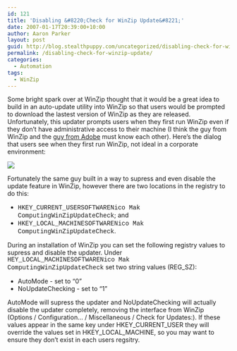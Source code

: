 ```yaml
---
id: 121
title: 'Disabling &#8220;Check for WinZip Update&#8221;'
date: 2007-01-17T20:39:00+10:00
author: Aaron Parker
layout: post
guid: http://blog.stealthpuppy.com/uncategorized/disabling-check-for-winzip-update
permalink: /disabling-check-for-winzip-update/
categories:
  - Automation
tags:
  - WinZip
---
```

Some bright spark over at WinZip thought that it would be a great idea to build in an auto-update utility into WinZip so that users would be prompted to download the lastest version of WinZip as they are released. Unfortunately, this updater prompts users when they first run WinZip even if they don&#8217;t have administrative access to their machine (I think the guy from WinZip and the [guy from Adobe](http://www.stealthpuppy.com/blogs/travelling/archive/2007/01/06/adobe-customization-wizard-8.aspx) must know each other). Here&#8217;s the dialog that users see when they first run WinZip, not ideal in a corporate environment:

<img border="0" src="http://stealthpuppy.com/wp-content/uploads/2007/01/1000.14.470.WinZipUpdate.png" /> 

Fortunately the same guy built in a way to supress and even disable the update feature in WinZip, however there are two locations in the registry to do this:

  * <font face="courier new,courier">HKEY_CURRENT_USERSOFTWARENico Mak ComputingWinZipUpdateCheck</font>; and
  * <font face="courier new,courier">HKEY_LOCAL_MACHINESOFTWARENico Mak ComputingWinZipUpdateCheck</font>.

During an installation of WinZip you can set the following registry values to supress and disable the updater. Under <font face="courier new,courier">HEY_LOCAL_MACHINESOFTWARENico Mak ComputingWinZipUpdateCheck</font> set two string values (REG_SZ):

  * AutoMode - set to &#8220;0&#8221;
  * NoUpdateChecking - set to &#8220;1&#8221;

AutoMode will supress the updater and NoUpdateChecking will actually disable the updater completely, removing the interface from WinZip (Options / Configuration&#8230; / Miscellaneous / Check for Updates:). If these values appear in the same key under HKEY\_CURRENT\_USER they will override the values set in HKEY\_LOCAL\_MACHINE, so you may want to ensure they don&#8217;t exist in each users regsitry.